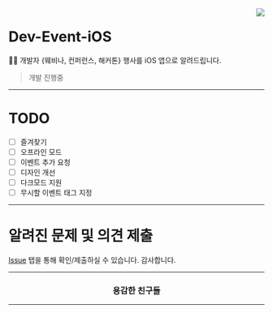 <image src="https://raw.githubusercontent.com/brave-people/Dev-Event-Android/master/app/src/main/res/mipmap-xxhdpi/ic_launcher.png" align="right"/>

# Dev-Event-iOS 

🎉🎈 개발자 {웨비나, 컨퍼런스, 해커톤} 행사를 iOS 앱으로 알려드립니다.

> 개발 진행중

---

# TODO

- [ ] 즐겨찾기
- [ ] 오프라인 모드
- [ ] 이벤트 추가 요청
- [ ] 디자인 개선
- [ ] 다크모드 지원
- [ ] 무시할 이벤트 태그 지정

---

# 알려진 문제 및 의견 제출

[Issue](https://github.com/brave-people/Dev-Event-iOS/issues) 탭을 통해 확인/제출하실 수 있습니다. 감사합니다.

<div align=center>
    <hr/>
      <h3>용감한 친구들</h3>
    <hr/>
</div>

